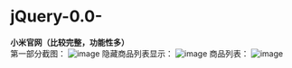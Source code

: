 # jQuery-0.0-
<strong>小米官网（比较完整，功能性多）</strong><br/>
第一部分截图：
![image](https://github.com/xiaola66/xiaomi/blob/master/xiaomi1.png)
隐藏商品列表显示：
![image](https://github.com/xiaola66/xiaomi/blob/master/xiaomi2.png)
商品列表：
![image](https://github.com/xiaola66/xiaomi/blob/master/xiaomi3.png)
